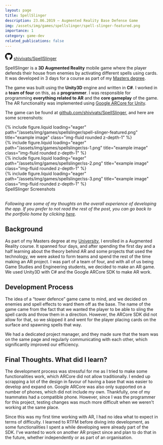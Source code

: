```yaml
---
layout: page
title: SpellSlinger
description: 23.06.2019 — Augmented Reality Base Defense Game
img: /assets/img/games/spellslinger/spell-slinger-featured.png
importance: 1
category: game-dev
related_publications: false
---
```


<img src="/assets/icons/github.svg" width="24" height="24"> [shivivats/SpellSlinger](https://github.com/shivivats/SpellSlinger)

SpellSlinger is a **3D Augmented Reality** mobile game where the player defends their house from enemies by activating different spells using cards. It was developed in 3 days for a course as part of my [Masters degree](https://www.aau.at/en/studien/master-game-studies-and-engineering/).

The game was built using the **Unity3D** engine and written in **C#**. I worked in a **team of four** on this, as a **programmer**. I was responsible for programming **everything related to AR** and the **core gameplay** of the game. The AR functionality was implemented using [Google ARCore for Unity](https://unity3d.com/partners/google/arcore).

The game can be found at [github.com/shivivats/SpellSlinger](https://github.com/shivivats/SpellSlinger), and here are some screenshots:


<div class="row">
    <div class="col-sm mt-3 mt-md-0">
        {% include figure.liquid loading="eager" path="/assets/img/games/spellslinger/spell-slinger-featured.png" title="example image" class="img-fluid rounded z-depth-1" %}
    </div>
    <div class="col-sm mt-3 mt-md-0">
        {% include figure.liquid loading="eager" path="/assets/img/games/spellslinger/ss-1.png" title="example image" class="img-fluid rounded z-depth-1" %}
    </div>
</div>
<div class="row">
<div class="col-sm mt-3 mt-md-0">
        {% include figure.liquid loading="eager" path="/assets/img/games/spellslinger/ss-2.png" title="example image" class="img-fluid rounded z-depth-1" %}
    </div>
    <div class="col-sm mt-3 mt-md-0">
        {% include figure.liquid loading="eager" path="/assets/img/games/spellslinger/ss-3.png" title="example image" class="img-fluid rounded z-depth-1" %}
    </div>
</div>
<div class="caption">
    SpellSlinger Screenshots
</div>

<br/>

*Following are some of my thoughts on the overall experience of developing the app. If you prefer to not read the rest of the post, you can go back to the portfolio home by clicking [here](/projects).*

## Background

As part of my Masters degree at my [University](https://www.aau.at/), I enrolled in a Augmented Reality course. It spanned four days, and after spending the first day and a half learning about the theory behind AR and some projects that used the technology, we were asked to form teams and spend the rest of the time making an AR project. I was part of a team of four, and with all of us being Game Studies and Engineering students, we decided to make an AR game. We used Unity3D with C# and the Google ARCore SDK to make AR work.

## Development Process

The idea of a “tower defence” game came to mind, and we decided on enemies and spell effects to ward them off as the base. The name of the game came from the fact that we wanted the player to be able to sling the spell cards and throw them in a direction. However, the ARCore SDK did not allow for that, so we skipped it and went for the player placing cards on the surface and spawning spells that way.

We had a dedicated project manager, and they made sure that the team was on the same page and regularly communicating with each other, which significantly improved our efficiency.

## Final Thoughts. What did I learn?

The development process was stressful for me as I tried to make some functionalities work, which ARCore did not allow traditionally. I ended up scrapping a lot of the design in favour of having a base that was easier to develop and expand on. Google ARCore was also only supported on a number of phones, which did not include my own. Thankfully, one of my teammates had a compatible phone. However, since I was the programmer for this project, testing changes was much more difficult when we weren't working at the same place.

Since this was my first time working with AR, I had no idea what to expect in terms of difficulty. I learned to RTFM before diving into development, as some functionalities I spent a while developing were already part of the SDK. I've wanted to work on another AR project since and plan to do that in the future, whether independently or as part of an organisation.
